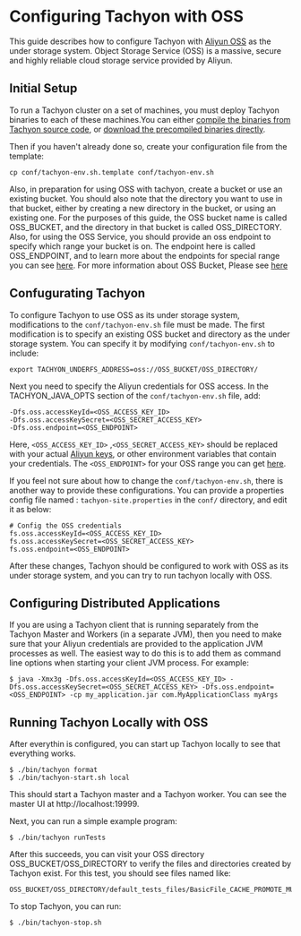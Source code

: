 # Configuring Tachyon with OSS

This guide describes how to configure Tachyon with [Aliyun OSS](http://www.aliyun.com/product/oss/?lang=en) as the under storage system. Object Storage Service (OSS) is a massive, secure and highly reliable cloud storage service provided by Aliyun.

## Initial Setup

To run a Tachyon cluster on a set of machines, you must deploy Tachyon binaries to each of these machines.You can either [compile the binaries from Tachyon source code](http://tachyon-project.org/documentation/master/Building-Tachyon-Master-Branch.html), or [download the precompiled binaries directly](http://tachyon-project.org/documentation/master/Running-Tachyon-Locally.html).

Then if you haven't already done so, create your configuration file from the template:

    cp conf/tachyon-env.sh.template conf/tachyon-env.sh

Also, in preparation for using OSS with tachyon, create a bucket or use an existing bucket. You should also note that the directory you want to use in that bucket, either by creating a new directory in the bucket, or using an existing one. For the purposes of this guide, the OSS bucket name is called OSS_BUCKET, and the directory in that bucket is called OSS_DIRECTORY. Also, for using the OSS Service, you should provide an oss endpoint to specify which range your bucket is on. The endpoint here is called OSS_ENDPOINT, and to learn more about the endpoints for special range you can see [here](http://intl.aliyun.com/docs#/pub/oss_en_us/product-documentation/domain-region). For more information about OSS Bucket, Please see [here](http://intl.aliyun.com/docs#/pub/oss_en_us/product-documentation/function&bucket)

## Confugurating Tachyon

To configure Tachyon to use OSS as its under storage system, modifications to the `conf/tachyon-env.sh` file must be made. The first modification is to specify an existing OSS bucket and directory as the under storage system. You can specify it by modifying `conf/tachyon-env.sh` to include:

    export TACHYON_UNDERFS_ADDRESS=oss://OSS_BUCKET/OSS_DIRECTORY/
    
Next you need to specify the Aliyun credentials for OSS access. In the TACHYON_JAVA_OPTS section of the `conf/tachyon-env.sh` file, add:

    -Dfs.oss.accessKeyId=<OSS_ACCESS_KEY_ID>
    -Dfs.oss.accessKeySecret=<OSS_SECRET_ACCESS_KEY>
    -Dfs.oss.endpoint=<OSS_ENDPOINT>
    
Here, `<OSS_ACCESS_KEY_ID>` ,`<OSS_SECRET_ACCESS_KEY>` should be replaced with your actual [Aliyun keys](https://ak-console.aliyun.com/#/accesskey), or other environment variables that contain your credentials. The `<OSS_ENDPOINT>` for your OSS range you can get [here](http://intl.aliyun.com/docs#/pub/oss_en_us/product-documentation/domain-region). 

If you feel not sure about how to change the `conf/tachyon-env.sh`, there is another way to provide these configurations. You can provide a properties config file named : `tachyon-site.properties` in the `conf/` directory, and edit it as below:

    # Config the OSS credentials
    fs.oss.accessKeyId=<OSS_ACCESS_KEY_ID>
    fs.oss.accessKeySecret=<OSS_SECRET_ACCESS_KEY>
    fs.oss.endpoint=<OSS_ENDPOINT>

After these changes, Tachyon should be configured to work with OSS as its under storage system, and you can try to run tachyon locally with OSS.

## Configuring Distributed Applications

If you are using a Tachyon client that is running separately from the Tachyon Master and Workers (in a separate JVM), then you need to make sure that your Aliyun credentials are provided to the application JVM processes as well. The easiest way to do this is to add them as command line options when starting your client JVM process. For example:

    $ java -Xmx3g -Dfs.oss.accessKeyId=<OSS_ACCESS_KEY_ID> -Dfs.oss.accessKeySecret=<OSS_SECRET_ACCESS_KEY> -Dfs.oss.endpoint=<OSS_ENDPOINT> -cp my_application.jar com.MyApplicationClass myArgs

## Running Tachyon Locally with OSS

After everythin is configured, you can start up Tachyon locally to see that everything works.

    $ ./bin/tachyon format
    $ ./bin/tachyon-start.sh local
    
This should start a Tachyon master and a Tachyon worker. You can see the master UI at http://localhost:19999.

Next, you can run a simple example program:

    $ ./bin/tachyon runTests
    
After this succeeds, you can visit your OSS directory OSS_BUCKET/OSS_DIRECTORY to verify the files and directories created by Tachyon exist. For this test, you should see files named like:

    OSS_BUCKET/OSS_DIRECTORY/default_tests_files/BasicFile_CACHE_PROMOTE_MUST_CACHE

To stop Tachyon, you can run:

    $ ./bin/tachyon-stop.sh
